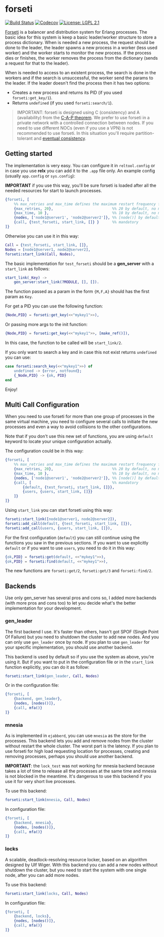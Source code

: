 forseti
=======

[![Build Status](https://img.shields.io/travis/altenwald/forseti/master.svg)](https://travis-ci.org/altenwald/forseti)
[![Codecov](https://img.shields.io/codecov/c/github/altenwald/forseti.svg)](https://codecov.io/gh/altenwald/forseti)
[![License: LGPL 2.1](https://img.shields.io/badge/License-GNU%20Lesser%20General%20Public%20License%20v2.1-blue.svg)](https://raw.githubusercontent.com/altenwald/forseti/master/COPYING)

[Forseti](http://en.wikipedia.org/wiki/Forseti) is a balancer and distribution system for Erlang processes. The basic idea for this system is keep a basic leader/worker structure to store a process dictionary. When is needed a new process, the request should be done to the leader, the leader spawns a new process in a worker (less used worker) and the worker starts to monitor the new process. If the process dies or finishes, the worker removes the process from the dictionary (sends a request for that to the leader).

When is needed to access to an existent process, the search is done in the workers and if the search is unsuccessful, the worker send the params to the leader. If the leader doesn't find the process then it has two options:

 * Creates a new process and returns its PID (if you used `forseti:get_key/1`).
 * Returns `undefined` (if you used `forseti:search/1`).

> IMPORTANT: forseti is designed using C (consistency) and A (availability) from the [C-A-P theorem](http://en.wikipedia.org/wiki/CAP_theorem). We prefer to use forseti in a private network with a controlled connection between nodes. If you need to use different NOCs (even if you use a VPN) is not recommended to use forseti. In this situation you'll require partition-tolerant and [eventual consistency](http://en.wikipedia.org/wiki/Eventual_consistency).

## Getting started

The implementation is very easy. You can configure it in `reltool.config` or in case you use **relx** you can add it to the `.app` file only. An example config (usually `app.config` or `sys.config`):

**IMPORTANT** if you use this way, you'll be sure forseti is loaded after all the needed resources for start to launch processes.

```erlang
{forseti, [
    %% max_retries and max_time defines the maximum restart frequency for the supervisor
    {max_retries, 20},                           %% 20 by default, no mandatory
    {max_time, 10 },                             %% 10 by default, no mandatory
    {nodes, ['node1@server1', 'node2@server2']}, %% [node()] by default, no mandatory
    {call, {test_forseti, start_link, []} }      %% mandatory
]}
```

Otherwise you can use it in this way:

```erlang
Call = {test_forseti, start_link, []},
Nodes = [node1@server1, node2@server2],
forseti:start_link(Call, Nodes),
```

The basic implementation for `test_forseti` should be a **gen_server** with a `start_link` as follows:

```erlang
start_link(_Key) ->
    gen_server:start_link(?MODULE, [], []).
```

The function passed as a param in the form `{M,F,A}` should has the first param as `Key`.

For get a PID you can use the following function:

```erlang
{Node,PID} = forseti:get_key(<<"mykey1">>),
```

Or passing more args to the init function:

```erlang
{Node,PID} = forseti:get_key(<<"mykey1">>, [make_ref()]),
```

In this case, the function to be called will be `start_link/2`.

If you only want to search a key and in case this not exist returns `undefined` you can use:

```erlang
case forseti:search_key(<<"mykey1">>) of
    undefined -> {error, notfound};
    {_Node,PID} -> {ok, PID}
end
```

Enjoy!

## Multi Call Configuration

When you need to use forseti for more than one group of processes in the same virtual machine, you need to configure several calls to initiate the new processes and even a way to avoid collisions to the other configurations.

Note that if you don't use this new set of functions, you are using `default` keyword to locate your unique configuration actually.

The configuration could be in this way:

```erlang
{forseti, [
    %% max_retries and max_time defines the maximum restart frequency for the supervisor
    {max_retries, 20},                           %% 20 by default, no mandatory
    {max_time, 10 },                             %% 10 by default, no mandatory
    {nodes, ['node1@server1', 'node2@server2']}, %% [node()] by default, no mandatory
    {call, [                                     %% mandatory
        {default, {test_forseti, start_link, []}},
        {users, {users, start_link, []}}
    ]}
]}
```

Using `start_link` you can start forseti using this way:

```erlang
forseti:start_link([node1@server1, node2@server2]),
forseti:add_call(default, {test_forseti, start_link, []}),
forseti:add_call(users, {users, start_link, []}),
```

For the first configuration (`default`) you can still continue using the functions you saw in the previous sections. If you want to use explicitly `default` or if you want to use `users`, you need to do it in this way:

```erlang
{ok,PID} = forseti:get(default, <<"mykey1">>),
{ok,PID} = forseti:find(default, <<"mykey1">>),
```

The new functions are `forseti:get/2`, `forseti:get/3` and `forseti:find/2`.

## Backends

Use only gen_server has several pros and cons so, I added more backends (with more pros and cons too) to let you decide what's the better implementation for your development.

### gen_leader

The first backend I use. It's faster than others, hasn't got SPOF (Single Point Of Failure) but you need to shutdown the cluster to add new nodes. And you can only use `gen_leader` once by node. If you plan to use `gen_leader` for your specific implementation, you should use another backend.

This backend is used by default so if you use the system as above, you're using it. But if you want to put in the configuration file or in the `start_link` function explicitly, you can do it as follow:

```erlang
forseti:start_link(gen_leader, Call, Nodes)
```

Or in the configuration file:

```erlang
{forseti, [
    {backend, gen_leader},
    {nodes, [nodes()]},
    {call, mfa()}
]}
```

### mnesia

As is implemented in `ejabberd`, you can use `mnesia` as the store for the processes. This backend lets you add and remove nodes from the cluster without restart the whole cluster. The worst part is the latency. If you plan to use forseti for high load requesting location for processes, creating and removing processes, perhaps you should use another backend.

**IMPORTANT**: the `lock_test` was not working for mnesia backend because takes a lot of time to release all the processes at the same time and mnesia is not blocked in the meantime. It's dangerous to use this backend if you use it for very short live processes.

To use this backend:

```erlang
forseti:start_link(mnesia, Call, Nodes)
```

In configuration file:

```erlang
{forseti, [
    {backend, mnesia},
    {nodes, [nodes()]},
    {call, mfa()}
]}
```

### locks

A scalable, deadlock-resolving resource locker, based on an algorithm designed by Ulf Wiger. With this backend you can add a new nodes without shutdown the cluster, but you need to start the system with one single node, after you can add more nodes.

To use this backend:
```erlang
forseti:start_link(locks, Call, Nodes)
```
In configuration file:

```erlang
{forseti, [
    {backend, locks},
    {nodes, [nodes()]},
    {call, mfa()}
]}
```
